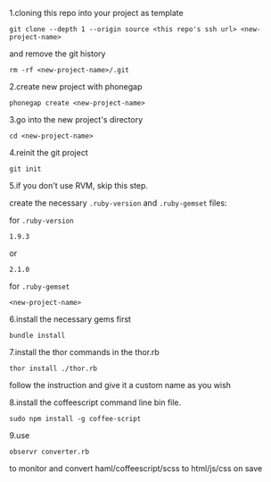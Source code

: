 
1.cloning this repo into your project as template

    git clone --depth 1 --origin source <this repo's ssh url> <new-project-name>

  and remove the git history

    rm -rf <new-project-name>/.git

2.create new project with phonegap

    phonegap create <new-project-name>

3.go into the new project's directory

    cd <new-project-name>

4.reinit the git project

    git init

5.if you don't use RVM, skip this step.

  create the necessary `.ruby-version` and `.ruby-gemset` files:

  for `.ruby-version`

    1.9.3

  or

    2.1.0

  for `.ruby-gemset`

    <new-project-name>

6.install the necessary gems first

    bundle install

7.install the thor commands in the thor.rb

    thor install ./thor.rb

  follow the instruction and give it a custom name as you wish

8.install the coffeescript command line bin file.

    sudo npm install -g coffee-script

9.use

    observr converter.rb

  to monitor and convert haml/coffeescript/scss to html/js/css on save
